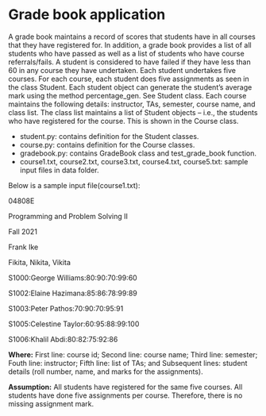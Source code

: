 # Grade book application
A grade book maintains a record of scores that students have in all courses that they have 
registered for. In addition, a grade book provides a list of all students who have 
passed as well as a list of students who have course referrals/fails. A student is 
considered to have failed if they have less than 60 in any course they have 
undertaken. Each student undertakes five courses. For each course, each student 
does five assignments as seen in the class Student. Each student object can 
generate the student’s average mark using the method percentage_gen. See 
Student class. Each course maintains the following details: instructor, TAs, 
semester, course name, and class list. The class list maintains a list of Student 
objects – i.e., the students who have registered for the course. This is shown in the 
Course class.

* student.py: contains definition for the Student classes.
* course.py: contains definition for the Course classes.
* gradebook.py: contains GradeBook class and test_grade_book function.
* course1.txt, course2.txt, course3.txt, course4.txt, course5.txt: sample input files in 
data folder.

Below is a sample input file(course1.txt):

04808E

Programming and Problem Solving II

Fall 2021

Frank Ike

Fikita, Nikita, Vikita

S1000:George Williams:80:90:70:99:60

S1002:Elaine Hazimana:85:86:78:99:89

S1003:Peter Pathos:70:90:70:95:91

S1005:Celestine Taylor:60:95:88:99:100

S1006:Khalil Abdi:80:82:75:92:86

**Where:** First line: course id; Second line: course name; Third line: semester; 
Fouth line: instructor; Fifth line: list of TAs; and Subsequent lines: student 
details (roll number, name, and marks for the assignments).

**Assumption:** All students have registered for the same five courses. All students 
have done five assignments per course. Therefore, there is no missing assignment 
mark.
